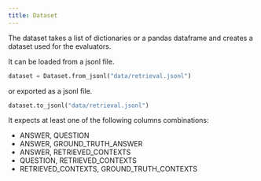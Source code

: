 ```yaml
---
title: Dataset
---
```


The dataset takes a list of dictionaries or a pandas dataframe and creates a dataset used for the evaluators.

It can be loaded from a jsonl file.

```python
dataset = Dataset.from_jsonl("data/retrieval.jsonl")
```

or exported as a jsonl file.

```python
dataset.to_jsonl("data/retrieval.jsonl")
```

It expects at least one of the following columns combinations:

- ANSWER, QUESTION
- ANSWER, GROUND_TRUTH_ANSWER
- ANSWER, RETRIEVED_CONTEXTS
- QUESTION, RETRIEVED_CONTEXTS
- RETRIEVED_CONTEXTS, GROUND_TRUTH_CONTEXTS
